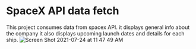 # SpaceX API data fetch

This project consumes data from spacex API.
it displays general info about the company
it also displays upcoming launch dates
and details for each ship.
![Screen Shot 2021-07-24 at 11 47 49 AM](https://user-images.githubusercontent.com/62628610/126873924-0e89b846-e1cd-4c55-b627-ac346cd6f176.png)




